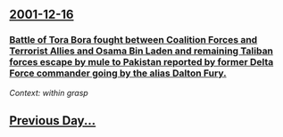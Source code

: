 ## [2001-12-16](/news/2001/12/16/index.md)

### [ Battle of Tora Bora fought between Coalition Forces and Terrorist Allies and Osama Bin Laden and remaining Taliban forces escape by mule to Pakistan reported by former Delta Force commander going by the alias Dalton Fury.](/news/2001/12/16/battle-of-tora-bora-fought-between-coalition-forces-and-terrorist-allies-and-osama-bin-laden-and-remaining-taliban-forces-escape-by-mule-to.md)
_Context: within grasp_

## [Previous Day...](/news/2001/12/15/index.md)

